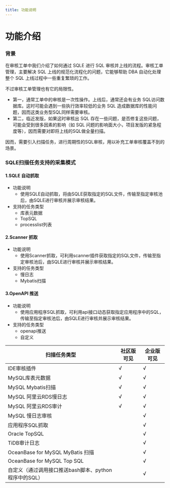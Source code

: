 ```yaml
---
title: 功能说明
---
```


# 功能介绍
### 背景
在审核工单中我们介绍了如何通过 SQLE 进行 SQL 审核并上线的流程。审核工单管理，主要解决 SQL 上线的规范化流程化的问题，它能够帮助 DBA 自动化处理整个 SQL 上线过程中一些重复繁琐的工作。

不过审核工单管理也有它的局限性。

* 第一，通常工单中的审核是一次性操作。上线后，通常还会有业务 SQL访问数据库。这时可能会遇到一些执行效率较低的业务 SQL 造成数据库的性能问题，因而这类业务型SQL同样需要审核。
* 第二，临近发版，如果这时审核出 SQL 存在一些问题，是否修复这些问题，可能会受到很多因素的影响（如 SQL 问题的影响面大小，项目发版的紧急程度等），因而需要对即将上线的SQL做全量扫描。

因而，需要引入扫描任务，进行周期性的SQL审核，用以补充工单审核覆盖不到的场景。

### SQLE扫描任务支持的采集模式
#### 1.SQLE 自动抓取
* 功能说明
    * 使用SQLE自动抓取，将由SQLE获取指定的SQL文件，传输至指定审核池后，由SQLE进行审核并展示审核结果。
* 支持的任务类型
    * 库表元数据
    * TopSQL
    * processlist列表
#### 2.Scanner 抓取
* 功能说明
    * 使用Scanner抓取，可利用scanner插件获取指定的SQL文件，传输至指定审核池后，由SQLE进行审核并展示审核结果。
* 支持的任务类型
    * 慢日志
    * Mybatis扫描
#### 3.OpenAPI 推送
* 功能说明
    * 使用应用程序SQL抓取，可利用api接口动态获取指定应用程序中的SQL，传输至指定审核池后，由SQLE进行审核并展示审核结果。
* 支持的任务类型
    * openapi推送
    * 自定义

| 扫描任务类型 | 社区版可见 | 企业版可见 |
| -- | -- | -- |
|IDE审核插件| √|√|
|MySQL库表元数据	|√	|√|
|MySQL Mybatis扫描|√|√|
|MySQL 阿里云RDS慢日志|√|	√|
|MySQL 阿里云RDS审计|√ |√|
|MySQL 慢日志审核 | | √ |
|应用程序SQL抓取| |	√|
|Oracle TopSQL| |√|
|TiDB审计日志|	|	√|
|OceanBase for MySQL MyBatis 扫描| | √|
|OceanBase for MySQL Top SQL| |√|
|自定义（通过调用接口推送bash脚本、python程序中的SQL）| |√|
